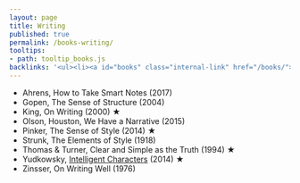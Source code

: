 ```yaml
---
layout: page
title: Writing
published: true
permalink: /books-writing/
tooltips: 
- path: tooltip_books.js
backlinks: '<ul><li><a id="books" class="internal-link" href="/books/">Books</a></li></ul>'
---
```


* Ahrens, How to Take Smart Notes (2017)
* Gopen, The Sense of Structure (2004)
* King, On Writing (2000) ★
* Olson, Houston, We Have a Narrative (2015)
* Pinker, The Sense of Style (2014) ★
* Strunk, The Elements of Style (1918)
* Thomas & Turner, Clear and Simple as the Truth (1994) ★
* Yudkowsky, [Intelligent Characters](https://yudkowsky.tumblr.com/writing) (2014) ★
* Zinsser, On Writing Well (1976)
